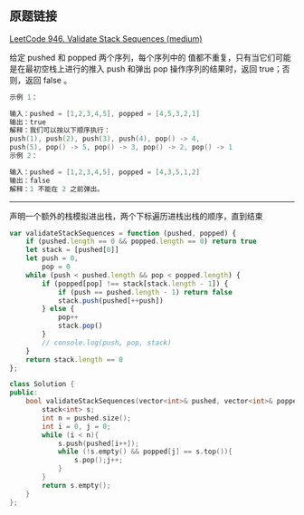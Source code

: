 ## 原题链接

[LeetCode 946. Validate Stack Sequences (medium)](https://leetcode-cn.com/problems/validate-stack-sequences/)

给定 pushed 和 popped 两个序列，每个序列中的 值都不重复，只有当它们可能是在最初空栈上进行的推入 push 和弹出 pop 操作序列的结果时，返回 true；否则，返回 false 。

```cpp
示例 1：

输入：pushed = [1,2,3,4,5], popped = [4,5,3,2,1]
输出：true
解释：我们可以按以下顺序执行：
push(1), push(2), push(3), push(4), pop() -> 4,
push(5), pop() -> 5, pop() -> 3, pop() -> 2, pop() -> 1
示例 2：

输入：pushed = [1,2,3,4,5], popped = [4,3,5,1,2]
输出：false
解释：1 不能在 2 之前弹出。
```

---

声明一个额外的栈模拟进出栈，两个下标遍历进栈出栈的顺序，直到结束

```javascript
var validateStackSequences = function (pushed, popped) {
    if (pushed.length == 0 && popped.length == 0) return true
    let stack = [pushed[0]]
    let push = 0,
        pop = 0
    while (push < pushed.length && pop < popped.length) {
        if (popped[pop] !== stack[stack.length - 1]) {
            if (push == pushed.length - 1) return false
            stack.push(pushed[++push])
        } else {
            pop++
            stack.pop()
        }
        // console.log(push, pop, stack)
    }
    return stack.length == 0
};
```

```cpp
class Solution {
public:
    bool validateStackSequences(vector<int>& pushed, vector<int>& popped) {
        stack<int> s;
        int n = pushed.size();
        int i = 0, j = 0;
        while (i < n){
            s.push(pushed[i++]);
            while (!s.empty() && popped[j] == s.top()){
                s.pop();j++;
            }
        }
        return s.empty();
    }
};
```
